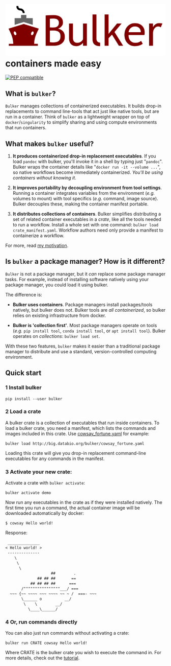 # <img src="img/bulker_logo.svg" class="img-header"> containers made easy

[![PEP compatible](https://pepkit.github.io/img/PEP-compatible-green.svg)](http://pepkit.github.io)

## What is `bulker`?

`Bulker` manages collections of containerized executables. It builds drop-in replacements to command line-tools that act just like native tools, but are run in a container. Think of `bulker` as a lightweight wrapper on top of `docker`/`singularity` to simplify sharing and using compute environments that run containers.

## What makes `bulker` useful?

1. **It produces containerized drop-in replacement executables**. If you load `pandoc` with bulker, you'll invoke it in a shell by typing just "`pandoc`". Bulker wraps the container details like "`docker run -it --volume ...`", so native workflows become immediately containerized. *You'll be using containers without knowing it*. 

2. **It improves portability by decoupling environment from tool settings**. Running a container integrates variables from the environment (*e.g.* volumes to mount) with tool specifics (*e.g.* command, image source). Bulker decouples these, making the container manifest portable.

3. **It distributes collections of containers**. Bulker simplifies distributing a set of related container executables in a *crate*, like all the tools needed to run a workflow. Install a whole set with one command: `bulker load crate_manifest.yaml`. Workflow authors need only provide a manifest to containerize a workflow.

For more, read [my motivation](motivation.md).

## Is `bulker` a package manager? How is it different?

`Bulker` is not a package manager, but it *can* replace some package manager tasks. For example, instead of installing software natively using your package manager, you could load it using bulker. 

The difference is: 

- **Bulker uses containers**. Package managers install packages/tools natively, but bulker does not. Bulker tools are *all containerized*, so bulker relies on existing infrastructure from docker. 

- **Bulker is 'collection first'**. Most package managers operate on tools (*e.g.* `pip install tool`, `conda install tool`, or `apt install tool`). Bulker operates on *collections*: `bulker load set`.

With these two features, `bulker` makes it easier than a traditional package manager to distribute and use a standard, version-controlled computing environment. 

## Quick start

### 1 Install bulker

```console
pip install --user bulker
```

### 2 Load a crate

A bulker crate is a collection of executables that run inside containers. To load a bulker crate, you need a manifest, which lists the commands and images included in this crate. Use [cowsay_fortune.yaml](http://big.databio.org/bulker/cowsay_fortune.yaml) for example:

```console
bulker load http://big.databio.org/bulker/cowsay_fortune.yaml
```

Loading this crate will give you drop-in replacement command-line executables for any commands in the manifest.

### 3 Activate your new crate:

Activate a crate with `bulker activate`:

```console
bulker activate demo
```

Now run any executables in the crate as if they were installed natively. The first time you run a command, the actual container image will be downloaded automatically by docker:

```console
$ cowsay Hello world!
```
Response: 
```console
 ______________ 
< Hello world! >
 -------------- 
    \
     \
      \     
                    ##        .            
              ## ## ##       ==            
           ## ## ## ##      ===            
       /""""""""""""""""___/ ===        
  ~~~ {~~ ~~~~ ~~~ ~~~~ ~~ ~ /  ===- ~~~   
       \______ o          __/            
        \    \        __/             
          \____\______/   

```

### 4 Or, run commands directly

You can also just run commands without activating a crate:

```console
bulker run CRATE cowsay Hello world!
```

Where CRATE is the bulker crate you wish to execute the command in. For more details, check out the [tutorial](tutorial.md).


<!-- Then, you produce collections of containers, which we call `crates` (really just a list of containers). Bulker automatically builds executable scripts so that you can run these tools on the command line like drop-in replacements for any command-line tool -- except now, they're running in a container and you didn't have to install them. Because the environment-specific settings are decoupled from the container manifest, the manifest is portable, making it dead easy to distribute modular, containerized software. -->